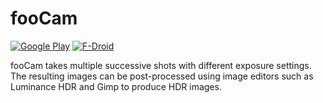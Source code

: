 fooCam
======

[![Google Play][2]][4] [![F-Droid][3]][1]

fooCam takes multiple successive shots with different exposure settings. The
resulting images can be post-processed using image editors such as Luminance
HDR and Gimp to produce HDR images.


[1]: https://f-droid.org/repository/browse/?fdid=net.phunehehe.foocam
[2]: https://developer.android.com/images/brand/en_generic_rgb_wo_45.png
[3]: https://upload.wikimedia.org/wikipedia/commons/thumb/0/0d/Get_it_on_F-Droid.svg/130px-Get_it_on_F-Droid.svg.png
[4]: https://play.google.com/store/apps/details?id=net.phunehehe.foocam2